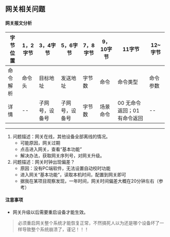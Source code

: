 网关相关问题
---

#### 网关报文分析

| 字节位置 | 1，2字节 | 3，4字节 | 5，6字节 | 7，8字节 | 9，10字节 | 11字节 | 12~ 字节 |
| -------- | --------| --------- | -------- | --------- | --------- | --------- | --------- |
| 命令解析 | 命令头 | 目标地址 | 发送地址 | 字节数 | 命令 | 命令类型 | 命令参数 |
| 详情 | -- | 子网号，设备号 | 子网号，设备号 | 字节数 | 场景命令 | 00 无命令返回；01 有命令返回 | -- | CRC校验 | 

---

1. 问题描述：网关在线，其他设备全部离线的情况。
    * 可能原因，网关过期
    * 点击进入网关，查看“基本功能”
    * 解决办法，获取网关序列号，对网关升级。
2. 问题描述：网关时钟出现偏差？
    * 原因：没有PC端软件，无法设置自动校时功能
    * 进入网关“基本功能”，读取本机时间，配置到网关即可
    * 据我在某项目观察发现，一年时间，网关时间偏差大概在20分钟左右（参考）

#### 注意事项
* 网关升级以后需要重启设备才能生效。
> 必须重启网关整个系统才能恢复正常，不然搞死人以为还是哪个设备坏了一样导致整个系统崩溃了，谨记！！！
